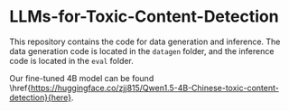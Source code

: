 # LLMs-for-Toxic-Content-Detection

This repository contains the code for data generation and inference. The data generation code is located in the `datagen` folder, and the inference code is located in the `eval` folder.

Our fine-tuned 4B model can be found  \href{https://huggingface.co/zjj815/Qwen1.5-4B-Chinese-toxic-content-detection}{here}.


